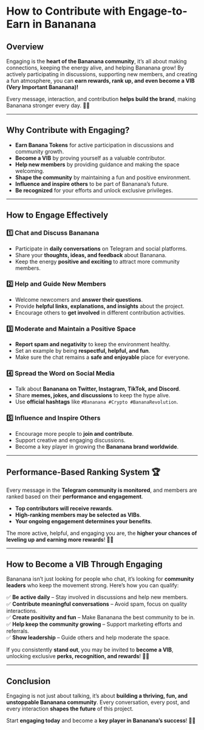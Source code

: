 # How to Contribute with Engage-to-Earn in Bananana

## Overview
Engaging is the **heart of the Bananana community**, it’s all about making connections, keeping the energy alive, and helping Bananana grow! By actively participating in discussions, supporting new members, and creating a fun atmosphere, you can **earn rewards, rank up, and even become a VIB (Very Important Bananana)!**

Every message, interaction, and contribution **helps build the brand**, making Bananana stronger every day. 🚀🍌

---

## Why Contribute with Engaging?
- **Earn Banana Tokens** for active participation in discussions and community growth.
- **Become a VIB** by proving yourself as a valuable contributor.
- **Help new members** by providing guidance and making the space welcoming.
- **Shape the community** by maintaining a fun and positive environment.
- **Influence and inspire others** to be part of Bananana’s future.
- **Be recognized** for your efforts and unlock exclusive privileges.

---

## How to Engage Effectively

### 1️⃣ **Chat and Discuss Bananana**
- Participate in **daily conversations** on Telegram and social platforms.
- Share your **thoughts, ideas, and feedback** about Bananana.
- Keep the energy **positive and exciting** to attract more community members.

### 2️⃣ **Help and Guide New Members**
- Welcome newcomers and **answer their questions**.
- Provide **helpful links, explanations, and insights** about the project.
- Encourage others to **get involved** in different contribution activities.

### 3️⃣ **Moderate and Maintain a Positive Space**
- **Report spam and negativity** to keep the environment healthy.
- Set an example by being **respectful, helpful, and fun**.
- Make sure the chat remains a **safe and enjoyable** place for everyone.

### 4️⃣ **Spread the Word on Social Media**
- Talk about **Bananana on Twitter, Instagram, TikTok, and Discord**.
- Share **memes, jokes, and discussions** to keep the hype alive.
- Use **official hashtags** like `#Bananana #Crypto #BananaRevolution`.

### 5️⃣ **Influence and Inspire Others**
- Encourage more people to **join and contribute**.
- Support creative and engaging discussions.
- Become a key player in growing the **Bananana brand worldwide**.

---

## Performance-Based Ranking System 🏆
Every message in the **Telegram community is monitored**, and members are ranked based on their **performance and engagement**.

- **Top contributors will receive rewards**.
- **High-ranking members may be selected as VIBs**.
- **Your ongoing engagement determines your benefits**.

The more active, helpful, and engaging you are, the **higher your chances of leveling up and earning more rewards**! 🚀🍌

---

## How to Become a VIB Through Engaging
Bananana isn’t just looking for people who chat, it’s looking for **community leaders** who keep the movement strong. Here’s how you can qualify:

✅ **Be active daily** – Stay involved in discussions and help new members.  
✅ **Contribute meaningful conversations** – Avoid spam, focus on quality interactions.  
✅ **Create positivity and fun** – Make Bananana the best community to be in.  
✅ **Help keep the community growing** – Support marketing efforts and referrals.  
✅ **Show leadership** – Guide others and help moderate the space.  

If you consistently **stand out**, you may be invited to **become a VIB**, unlocking exclusive **perks, recognition, and rewards**! 🚀🔥

---

## Conclusion
Engaging is not just about talking, it’s about **building a thriving, fun, and unstoppable Bananana community**. Every conversation, every post, and every interaction **shapes the future** of this project. 

Start **engaging today** and become a **key player in Bananana’s success**! 🍌🔥